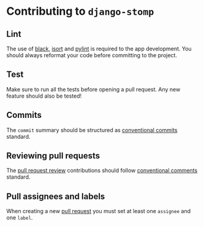 # Contributing to `django-stomp`

## Lint

The use of [black](https://black.readthedocs.io/en/stable/), [isort](https://pycqa.github.io/isort/) and [pylint](https://pylint.org/) is required to the app development. You should always reformat your code before committing to the project.

## Test

Make sure to run all the tests before opening a pull request. Any new feature should also be tested!

## Commits

The `commit` summary should be structured as [conventional commits](https://www.conventionalcommits.org/en/v1.0.0/) standard.

## Reviewing pull requests

The [pull request review](https://github.com/juntossomosmais/django-stomp/pulls) contributions should follow [conventional comments](https://conventionalcomments.org/) standard.

## Pull assignees and labels

When creating a new [pull request](https://github.com/juntossomosmais/django-stomp/pulls) you must set at least one `assignee` and one `label`.
